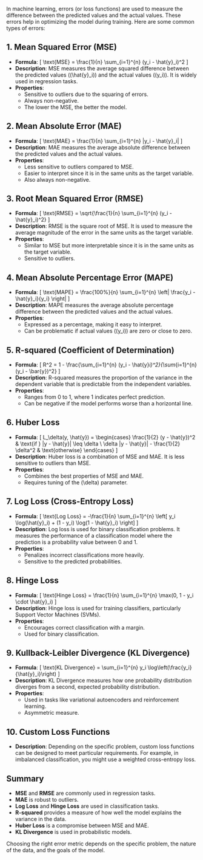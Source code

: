 In machine learning, errors (or loss functions) are used to measure the difference between the predicted values and the actual values. These errors help in optimizing the model during training. Here are some common types of errors:

## 1. **Mean Squared Error (MSE)**
   - **Formula**: 
     \[
     \text{MSE} = \frac{1}{n} \sum_{i=1}^{n} (y_i - \hat{y}_i)^2
     \]
   - **Description**: MSE measures the average squared difference between the predicted values (\(\hat{y}_i\)) and the actual values (\(y_i\)). It is widely used in regression tasks.
   - **Properties**: 
     - Sensitive to outliers due to the squaring of errors.
     - Always non-negative.
     - The lower the MSE, the better the model.

## 2. **Mean Absolute Error (MAE)**
   - **Formula**: 
     \[
     \text{MAE} = \frac{1}{n} \sum_{i=1}^{n} |y_i - \hat{y}_i|
     \]
   - **Description**: MAE measures the average absolute difference between the predicted values and the actual values.
   - **Properties**: 
     - Less sensitive to outliers compared to MSE.
     - Easier to interpret since it is in the same units as the target variable.
     - Also always non-negative.

## 3. **Root Mean Squared Error (RMSE)**
   - **Formula**: 
     \[
     \text{RMSE} = \sqrt{\frac{1}{n} \sum_{i=1}^{n} (y_i - \hat{y}_i)^2}
     \]
   - **Description**: RMSE is the square root of MSE. It is used to measure the average magnitude of the error in the same units as the target variable.
   - **Properties**: 
     - Similar to MSE but more interpretable since it is in the same units as the target variable.
     - Sensitive to outliers.

## 4. **Mean Absolute Percentage Error (MAPE)**
   - **Formula**: 
     \[
     \text{MAPE} = \frac{100\%}{n} \sum_{i=1}^{n} \left| \frac{y_i - \hat{y}_i}{y_i} \right|
     \]
   - **Description**: MAPE measures the average absolute percentage difference between the predicted values and the actual values.
   - **Properties**: 
     - Expressed as a percentage, making it easy to interpret.
     - Can be problematic if actual values (\(y_i\)) are zero or close to zero.

## 5. **R-squared (Coefficient of Determination)**
   - **Formula**: 
     \[
     R^2 = 1 - \frac{\sum_{i=1}^{n} (y_i - \hat{y}_i)^2}{\sum_{i=1}^{n} (y_i - \bar{y})^2}
     \]
   - **Description**: R-squared measures the proportion of the variance in the dependent variable that is predictable from the independent variables.
   - **Properties**: 
     - Ranges from 0 to 1, where 1 indicates perfect prediction.
     - Can be negative if the model performs worse than a horizontal line.

## 6. **Huber Loss**
   - **Formula**: 
     \[
     L_\delta(y, \hat{y}) = \begin{cases} 
     \frac{1}{2} (y - \hat{y})^2 & \text{if } |y - \hat{y}| \leq \delta \\
     \delta |y - \hat{y}| - \frac{1}{2} \delta^2 & \text{otherwise}
     \end{cases}
     \]
   - **Description**: Huber loss is a combination of MSE and MAE. It is less sensitive to outliers than MSE.
   - **Properties**: 
     - Combines the best properties of MSE and MAE.
     - Requires tuning of the \(\delta\) parameter.

## 7. **Log Loss (Cross-Entropy Loss)**
   - **Formula**: 
     \[
     \text{Log Loss} = -\frac{1}{n} \sum_{i=1}^{n} \left[ y_i \log(\hat{y}_i) + (1 - y_i) \log(1 - \hat{y}_i) \right]
     \]
   - **Description**: Log loss is used for binary classification problems. It measures the performance of a classification model where the prediction is a probability value between 0 and 1.
   - **Properties**: 
     - Penalizes incorrect classifications more heavily.
     - Sensitive to the predicted probabilities.

## 8. **Hinge Loss**
   - **Formula**: 
     \[
     \text{Hinge Loss} = \frac{1}{n} \sum_{i=1}^{n} \max(0, 1 - y_i \cdot \hat{y}_i)
     \]
   - **Description**: Hinge loss is used for training classifiers, particularly Support Vector Machines (SVMs).
   - **Properties**: 
     - Encourages correct classification with a margin.
     - Used for binary classification.

## 9. **Kullback-Leibler Divergence (KL Divergence)**
   - **Formula**: 
     \[
     \text{KL Divergence} = \sum_{i=1}^{n} y_i \log\left(\frac{y_i}{\hat{y}_i}\right)
     \]
   - **Description**: KL Divergence measures how one probability distribution diverges from a second, expected probability distribution.
   - **Properties**: 
     - Used in tasks like variational autoencoders and reinforcement learning.
     - Asymmetric measure.

## 10. **Custom Loss Functions**
   - **Description**: Depending on the specific problem, custom loss functions can be designed to meet particular requirements. For example, in imbalanced classification, you might use a weighted cross-entropy loss.

## Summary
- **MSE** and **RMSE** are commonly used in regression tasks.
- **MAE** is robust to outliers.
- **Log Loss** and **Hinge Loss** are used in classification tasks.
- **R-squared** provides a measure of how well the model explains the variance in the data.
- **Huber Loss** is a compromise between MSE and MAE.
- **KL Divergence** is used in probabilistic models.

Choosing the right error metric depends on the specific problem, the nature of the data, and the goals of the model.
